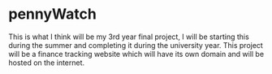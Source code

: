 # pennyWatch
This is what I think will be my 3rd year final project, I will be starting this during the summer and completing it during the university year. This project will be a finance tracking website which will have its own domain and will be hosted on the internet.
